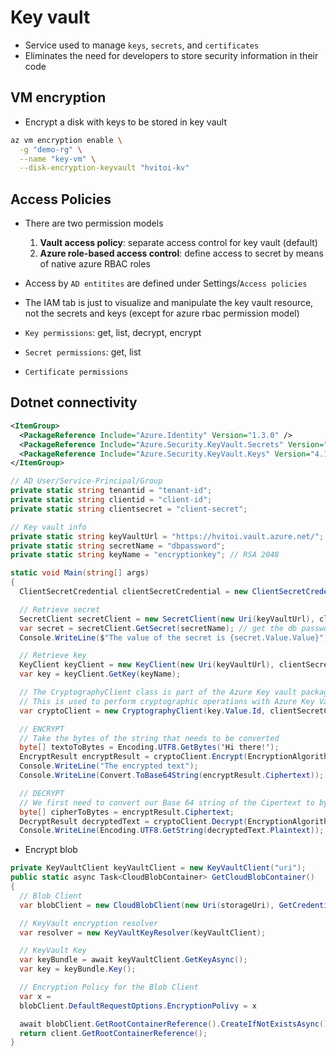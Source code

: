 # Key vault

- Service used to manage `keys`, `secrets`, and `certificates`
- Eliminates the need for developers to store security information in their code

## VM encryption

- Encrypt a disk with keys to be stored in key vault

```sh
az vm encryption enable \
  -g "demo-rg" \
  --name "key-vm" \
  --disk-encryption-keyvault "hvitoi-kv"
```

## Access Policies

- There are two permission models

  1. **Vault access policy**: separate access control for key vault (default)
  1. **Azure role-based access control**: define access to secret by means of native azure RBAC roles

- Access by `AD entitites` are defined under Settings/`Access policies`
- The IAM tab is just to visualize and manipulate the key vault resource, not the secrets and keys (except for azure rbac permission model)

- `Key permissions`: get, list, decrypt, encrypt
- `Secret permissions`: get, list
- `Certificate permissions`

## Dotnet connectivity

```xml
<ItemGroup>
  <PackageReference Include="Azure.Identity" Version="1.3.0" />
  <PackageReference Include="Azure.Security.KeyVault.Secrets" Version="4.1.0" />
  <PackageReference Include="Azure.Security.KeyVault.Keys" Version="4.1.0" />
</ItemGroup>
```

```cs
// AD User/Service-Principal/Group
private static string tenantid = "tenant-id";
private static string clientid = "client-id";
private static string clientsecret = "client-secret";

// Key vault info
private static string keyVaultUrl = "https://hvitoi.vault.azure.net/";
private static string secretName = "dbpassword";
private static string keyName = "encryptionkey"; // RSA 2048

static void Main(string[] args)
{
  ClientSecretCredential clientSecretCredential = new ClientSecretCredential(tenantId, clientId, clientSecret);

  // Retrieve secret
  SecretClient secretClient = new SecretClient(new Uri(keyVaultUrl), clientSecretCredential);
  var secret = secretClient.GetSecret(secretName); // get the db password
  Console.WriteLine($"The value of the secret is {secret.Value.Value}");

  // Retrieve key
  KeyClient keyClient = new KeyClient(new Uri(keyVaultUrl), clientSecretCredential);
  var key = keyClient.GetKey(keyName);

  // The CryptographyClient class is part of the Azure Key vault package
  // This is used to perform cryptographic operations with Azure Key Vault keys
  var cryptoClient = new CryptographyClient(key.Value.Id, clientSecretCredential);

  // ENCRYPT
  // Take the bytes of the string that needs to be converted
  byte[] textoToBytes = Encoding.UTF8.GetBytes('Hi there!');
  EncryptResult encryptResult = cryptoClient.Encrypt(EncryptionAlgorithm.RsaOaep, textoToBytes);
  Console.WriteLine("The encrypted text");
  Console.WriteLine(Convert.ToBase64String(encryptResult.Ciphertext));

  // DECRYPT
  // We first need to convert our Base 64 string of the Cipertext to bytes
  byte[] cipherToBytes = encryptResult.Ciphertext;
  DecryptResult decryptedText = cryptoClient.Decrypt(EncryptionAlgorithm.RsaOaep, cipherToBytes);
  Console.WriteLine(Encoding.UTF8.GetString(decryptedText.Plaintext));
```

- Encrypt blob

```csharp
private KeyVaultClient keyVaultClient = new KeyVaultClient("uri");
public static async Task<CloudBlobContainer> GetCloudBlobContainer()
{
  // Blob Client
  var blobClient = new CloudBlobClient(new Uri(storageUri), GetCredentials());

  // KeyVault encryption resolver
  var resolver = new KeyVaultKeyResolver(keyVaultClient);

  // KeyVault Key
  var keyBundle = await keyVaultClient.GetKeyAsync();
  var key = keyBundle.Key();

  // Encryption Policy for the Blob Client
  var x =
  blobClient.DefaultRequestOptions.EncryptionPolivy = x

  await blobClient.GetRootContainerReference().CreateIfNotExistsAsync();
  return client.GetRootContainerReference();
}
```
